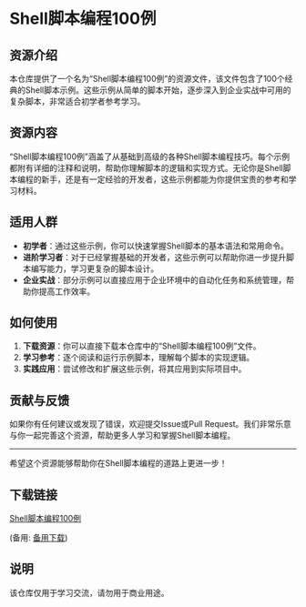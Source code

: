 # Shell脚本编程100例

## 资源介绍

本仓库提供了一个名为“Shell脚本编程100例”的资源文件，该文件包含了100个经典的Shell脚本示例。这些示例从简单的脚本开始，逐步深入到企业实战中可用的复杂脚本，非常适合初学者参考学习。

## 资源内容

“Shell脚本编程100例”涵盖了从基础到高级的各种Shell脚本编程技巧。每个示例都附有详细的注释和说明，帮助你理解脚本的逻辑和实现方式。无论你是Shell脚本编程的新手，还是有一定经验的开发者，这些示例都能为你提供宝贵的参考和学习材料。

## 适用人群

- **初学者**：通过这些示例，你可以快速掌握Shell脚本的基本语法和常用命令。
- **进阶学习者**：对于已经掌握基础的开发者，这些示例可以帮助你进一步提升脚本编写能力，学习更复杂的脚本设计。
- **企业实战**：部分示例可以直接应用于企业环境中的自动化任务和系统管理，帮助你提高工作效率。

## 如何使用

1. **下载资源**：你可以直接下载本仓库中的“Shell脚本编程100例”文件。
2. **学习参考**：逐个阅读和运行示例脚本，理解每个脚本的实现逻辑。
3. **实践应用**：尝试修改和扩展这些示例，将其应用到实际项目中。

## 贡献与反馈

如果你有任何建议或发现了错误，欢迎提交Issue或Pull Request。我们非常乐意与你一起完善这个资源，帮助更多人学习和掌握Shell脚本编程。

---

希望这个资源能够帮助你在Shell脚本编程的道路上更进一步！

## 下载链接
[Shell脚本编程100例](https://pan.quark.cn/s/6227774d18a0) 

(备用: [备用下载](https://pan.baidu.com/s/1hzB0WadaGPqGSS_cFDwbFw?pwd=1234))

## 说明

该仓库仅用于学习交流，请勿用于商业用途。
